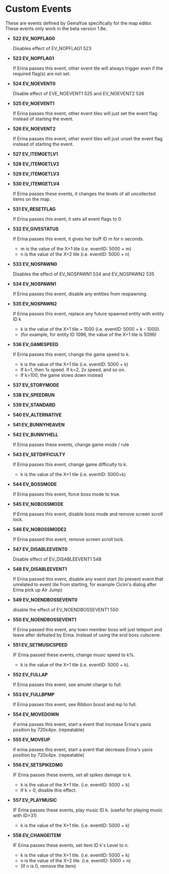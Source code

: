 # Custom Events

These are events defined by GemaYue specifically for the map editor. These events only work in the beta version 1.8e.

- **522 EV_NOPFLAG0**

    Disables effect of EV_NOPFLAG1 523

- **523 EV_NOPFLAG1**

    If Erina passes this event, other event tile will always trigger even if the required flag(s) are not set.

- **524 EV_NOEVENT0**

    Disable effect of  EVE_NOEVENT1 525 and EV_NOEVENT2 526

- **525 EV_NOEVENT1**

    If Erina passes this event, other event tiles will just set the event flag instead of starting the event.

- **526 EV_NOEVENT2**

    If Erina passes this event, other event tiles will just unset the event flag instead of starting the event.


- **527 EV_ITEMGETLV1**
- **528 EV_ITEMGETLV2**
- **529 EV_ITEMGETLV3**
- **530 EV_ITEMGETLV4**

    If Erina passes these events, it changes the levels of all uncollected items on the map.


- **531 EV_RESETFLAG**

    If Erina passes this event, it sets all event flags to 0.

- **532 EV_GIVESTATUS**

    If Erina passes this event, it gives her buff ID m for n seconds.
    - m is the value of the X+1 tile (i.e. eventID: 5000 + m)
    - n is the value of the X+2 tile (i.e. eventID: 5000 + n)


- **533 EV_NOSPAWN0**

    Disables the effect of EV_NOSPAWN1 534 and EV_NOSPAWN2 535

- **534 EV_NOSPAWN1**

    If Erina passes this event, disable any entities from respawning.

- **535 EV_NOSPAWN2**

    If Erina passes this event, replace any future spawned entity with entity ID k
    - k is the value of the X+1 tile + 1000 (i.e. eventID: 5000 + k - 1000).
    - (for example, for entity ID 1096, the value of the X+1 tile is 5096)


- **536 EV_GAMESPEED**

    If Erina passes this event, change the game speed to k.
    - k is the value of the X+1 tile (i.e. eventID: 5000 + k)
    - If k=1, then 1x speed. If k=2, 2x speed, and so on.
    - If k>100, the game slows down instead


- **537 EV_STORYMODE**
- **538 EV_SPEEDRUN**
- **539 EV_STANDARD**
- **540 EV_ALTERNATIVE**
- **541 EV_BUNNYHEAVEN**
- **542 EV_BUNNYHELL**

    If Erina passes these events, change game mode / rule


- **543 EV_SETDIFFICULTY**

    If Erina passes this event, change game difficulty to k.
    - k is the value of the X+1 tile (i.e. eventID: 5000+k)


- **544 EV_BOSSMODE**

    If Erina passes this event, force boss mode to true.

- **545 EV_NOBOSSMODE**

    If Erina passes this event, disable boss mode and remove screen scroll lock.

- **546 EV_NOBOSSMODE2**
    
    If Erina passed this event, remove screen scroll lock.


- **547 EV_DISABLEEVENT0**
    
    Disable effect of EV_DISABLEEVENT1 548

- **548 EV_DISABLEEVENT1**
    
    If Erina passed this event, disable any event start (to prevent event  that unrelated to event tile 
    from starting, for example Cicini's dialog after Erina pick up Air Jump) 

- **549 EV_NOENDBOSSEVENT0**
    
    disable the effect of EV_NOENDBOSSEVENT1 550

- **550 EV_NOENDBOSSEVENT1**
    
    If Erina passed this event, any town member boss will just teleport and leave after defeated by Erina. 
    Instead of using the end boss cutscene. 

- **551 EV_SETMUSICSPEED**
    
    IF Erina passed these events, change music speed to k%.
    - k is the value of the X+1 tile (i.e. eventID: 5000 + k).
    
- **552 EV_FULLAP**

   If Erina passes this event, see amulet charge to full.

- **553 EV_FULLBPMP**

   If Erina passes this event, see Ribbon boost and mp to full.

- **554 EV_MOVEDOWN**

    if erina passes this event, start a event that increase Erina's yaxis position by 720x4px. (repeatable)

- **555 EV_MOVEUP**

    if erina passes this event, start a event that decrease Erina's yaxis position by 720x4px. (repeatable)

- **556 EV_SETSPIKEDMG**

    IF Erina passes these events, set all spikes damage to k.
    - k is the value of the X+1 tile. (i.e. eventID: 5000 + k)
    - If k = 0, disable this effect.

- **557 EV_PLAYMUSIC**

    IF Erina passes these events, play music ID k. (useful for playing music with ID>31)
    - k is the value of the X+1 tile. (i.e. eventID: 5000 + k)

- **558 EV_CHANGEITEM**

    IF Erina passes these events, set item ID k's Level to n. 
    - k is the value of the X+1 tile. (i.e. eventID: 5000 + k)
    - n is the value of the X+2 tile. (i.e. eventID: 5000 + n)
    - (If n is 0, remove the item)
